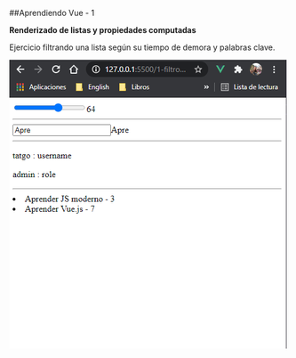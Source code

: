 ##Aprendiendo Vue - 1

**Renderizado de listas y propiedades computadas**

Ejercicio filtrando una lista según su tiempo de demora y palabras clave. 

![Screenshot-ejercicio](../img/filtrar-lista.png)